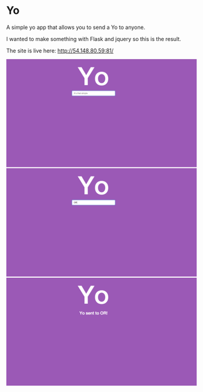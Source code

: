 Yo
==

A simple yo app that allows you to send a Yo to anyone.

I wanted to make something with Flask and jquery so this is the result.

The site is live here: http://54.148.80.59:81/

![Alt text](https://raw.githubusercontent.com/sean-smith/yo/master/yo/before.png "Yo")
![Alt text](https://raw.githubusercontent.com/sean-smith/yo/master/yo/during.png "Yo")
![Alt text](https://raw.githubusercontent.com/sean-smith/yo/master/yo/after.png "Yo")
